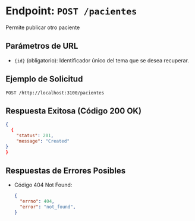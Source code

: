# Endpoint: `POST /pacientes`

Permite publicar otro paciente

## Parámetros de URL
- `{id}` (obligatorio): Identificador único del tema que se desea recuperar.

## Ejemplo de Solicitud
```http
POST /http://localhost:3100/pacientes
```

## Respuesta Exitosa (Código 200 OK)
```json
{
  {
    "status": 201,
    "message": "Created"
}
}
```

## Respuestas de Errores Posibles
- Código 404 Not Found:

  ```json
  {
    "errno": 404,
    "error": "not_found",
  }